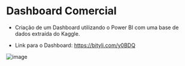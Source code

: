 # Dashboard Comercial

- Criação de um Dashboard utilizando o Power BI com uma base de dados extraída do Kaggle. 

- Link para o Dashboard: https://bityli.com/y0BDQ

![image](https://user-images.githubusercontent.com/72771600/214066224-34055248-04cf-4d7c-a260-c739cce68ef1.png)
